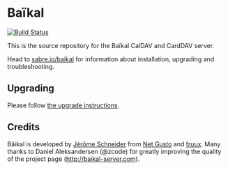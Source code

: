 Baïkal
======

[![Build Status](https://travis-ci.org/sabre-io/Baikal.svg?branch=master)](https://travis-ci.org/sabre-io/Baikal)

This is the source repository for the Baïkal CalDAV and CardDAV server.

Head to [sabre.io/baikal][2] for information about installation, upgrading and troubleshooting.

Upgrading
---------

Please follow [the upgrade instructions][5].

Credits
-------

Bäikal is developed by [Jérôme Schneider][3] from [Net Gusto][3] and [fruux][4].
Many thanks to Daniel Aleksandersen (@zcode) for greatly improving the quality of the project page (http://baikal-server.com).

[2]: http://sabre.io/baikal/
[3]: http://netgusto.com/
[4]: https://fruux.com/
[5]: http://sabre.io/baikal/upgrade/
